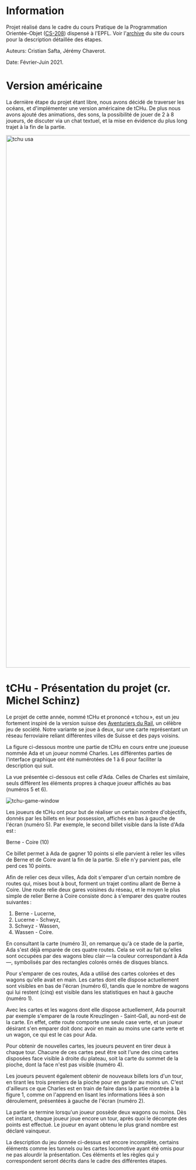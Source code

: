 # Information

Projet réalisé dans le cadre du cours Pratique de la Programmation Orientée-Objet ([CS-208](https://edu.epfl.ch/coursebook/fr/pratique-de-la-programmation-orientee-objet-CS-108)) dispensé à l'EPFL. Voir l'[archive](https://cs108.epfl.ch/archive/21/archive.html) du site du cours pour la description détaillée des étapes.

Auteurs: Cristian Safta, Jérémy Chaverot.

Date: Février-Juin 2021.

# Version américaine

La dernière étape du projet étant libre, nous avons décidé de traverser les océans, et d'implémenter une version américaine de tCHu. De plus nous avons ajouté des animations, des sons, la possibilité de jouer de 2 à 8 joueurs, de discuter via un chat textuel, et la mise en évidence du plus long trajet à la fin de la partie.

<img width="1455" alt="tchu usa" src="https://github.com/JCHAVEROT/tCHu/assets/100281310/f4228f48-c03c-4ee8-9786-765ee1e90981">

# tCHu - Présentation du projet (cr. Michel Schinz)

Le projet de cette année, nommé tCHu et prononcé « tchou », est un jeu fortement inspiré de la version suisse des [Aventuriers du Rail](https://fr.wikipedia.org/wiki/Les_Aventuriers_du_Rail), un célèbre jeu de société. Notre variante se joue à deux, sur une carte représentant un réseau ferroviaire reliant différentes villes de Suisse et des pays voisins.

La figure ci-dessous montre une partie de tCHu en cours entre une joueuse nommée Ada et un joueur nommé Charles. Les différentes parties de l'interface graphique ont été numérotées de 1 à 6 pour faciliter la description qui suit.

La vue présentée ci-dessous est celle d'Ada. Celles de Charles est similaire, seuls diffèrent les éléments propres à chaque joueur affichés au bas (numéros 5 et 6).

![tchu-game-window](https://user-images.githubusercontent.com/100281310/214697231-ebe5e4d8-0bc3-4a1d-97b2-b359ed50e3cd.png)

Les joueurs de tCHu ont pour but de réaliser un certain nombre d'objectifs, donnés par les billets en leur possession, affichés en bas à gauche de l'écran (numéro 5). Par exemple, le second billet visible dans la liste d'Ada est :

Berne - Coire (10)

Ce billet permet à Ada de gagner 10 points si elle parvient à relier les villes de Berne et de Coire avant la fin de la partie. Si elle n'y parvient pas, elle perd ces 10 points.

Afin de relier ces deux villes, Ada doit s'emparer d'un certain nombre de routes qui, mises bout à bout, forment un trajet continu allant de Berne à Coire. Une route relie deux gares voisines du réseau, et le moyen le plus simple de relier Berne à Coire consiste donc à s'emparer des quatre routes suivantes :

  1. Berne - Lucerne,
  2. Lucerne - Schwyz,
  3. Schwyz - Wassen,
  4. Wassen - Coire.

En consultant la carte (numéro 3), on remarque qu'à ce stade de la partie, Ada s'est déjà emparée de ces quatre routes. Cela se voit au fait qu'elles sont occupées par des wagons bleu clair — la couleur correspondant à Ada —, symbolisés par des rectangles colorés ornés de disques blancs.

Pour s'emparer de ces routes, Ada a utilisé des cartes colorées et des wagons qu'elle avait en main. Les cartes dont elle dispose actuellement sont visibles en bas de l'écran (numéro 6), tandis que le nombre de wagons qui lui restent (cinq) est visible dans les statistiques en haut à gauche (numéro 1).

Avec les cartes et les wagons dont elle dispose actuellement, Ada pourrait par exemple s'emparer de la route Kreuzlingen - Saint-Gall, au nord-est de la carte. En effet, cette route comporte une seule case verte, et un joueur désirant s'en emparer doit donc avoir en main au moins une carte verte et un wagon, ce qui est le cas pour Ada.

Pour obtenir de nouvelles cartes, les joueurs peuvent en tirer deux à chaque tour. Chacune de ces cartes peut être soit l'une des cinq cartes disposées face visible à droite du plateau, soit la carte du sommet de la pioche, dont la face n'est pas visible (numéro 4).

Les joueurs peuvent également obtenir de nouveaux billets lors d'un tour, en tirant les trois premiers de la pioche pour en garder au moins un. C'est d'ailleurs ce que Charles est en train de faire dans la partie montrée à la figure 1, comme on l'apprend en lisant les informations liées à son déroulement, présentées à gauche de l'écran (numéro 2).

La partie se termine lorsqu'un joueur possède deux wagons ou moins. Dès cet instant, chaque joueur joue encore un tour, après quoi le décompte des points est effectué. Le joueur en ayant obtenu le plus grand nombre est déclaré vainqueur.

La description du jeu donnée ci-dessus est encore incomplète, certains éléments comme les tunnels ou les cartes locomotive ayant été omis pour ne pas alourdir la présentation. Ces éléments et les règles qui y correspondent seront décrits dans le cadre des différentes étapes.
